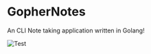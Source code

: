# GopherNotes

An CLI Note taking application written in Golang!

![Test](https://github.com/raygervais/GopherNotes/workflows/Test/badge.svg)
